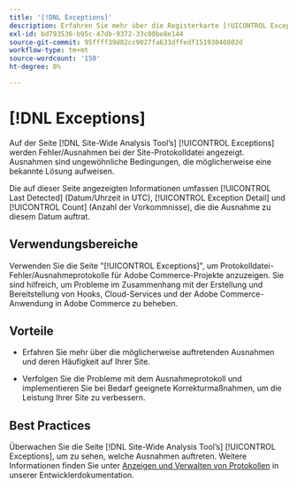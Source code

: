 ```yaml
---
title: '[!DNL Exceptions]'
description: Erfahren Sie mehr über die Registerkarte [!UICONTROL Exceptions] in der  [!DNL Site-Wide Analysis Tool], wann sie verwendet werden soll, ihre Vorteile und Best Practices.
exl-id: bd793536-b95c-47db-9372-33c00be8e144
source-git-commit: 95ffff39d82cc9027fa633dffedf15193040802d
workflow-type: tm+mt
source-wordcount: '150'
ht-degree: 0%

---
```


# [!DNL Exceptions]

Auf der Seite [!DNL Site-Wide Analysis Tool’s] [!UICONTROL Exceptions] werden Fehler/Ausnahmen bei der Site-Protokolldatei angezeigt. Ausnahmen sind ungewöhnliche Bedingungen, die möglicherweise eine bekannte Lösung aufweisen.

Die auf dieser Seite angezeigten Informationen umfassen [!UICONTROL Last Detected] (Datum/Uhrzeit in UTC), [!UICONTROL Exception Detail] und [!UICONTROL Count] (Anzahl der Vorkommnisse), die die Ausnahme zu diesem Datum auftrat.

## Verwendungsbereiche

Verwenden Sie die Seite &quot;[!UICONTROL Exceptions]&quot;, um Protokolldatei-Fehler/Ausnahmeprotokolle für Adobe Commerce-Projekte anzuzeigen. Sie sind hilfreich, um Probleme im Zusammenhang mit der Erstellung und Bereitstellung von Hooks, Cloud-Services und der Adobe Commerce-Anwendung in Adobe Commerce zu beheben.

## Vorteile

* Erfahren Sie mehr über die möglicherweise auftretenden Ausnahmen und deren Häufigkeit auf Ihrer Site.

* Verfolgen Sie die Probleme mit dem Ausnahmeprotokoll und implementieren Sie bei Bedarf geeignete Korrekturmaßnahmen, um die Leistung Ihrer Site zu verbessern.

## Best Practices

Überwachen Sie die Seite [!DNL Site-Wide Analysis Tool’s] [!UICONTROL Exceptions], um zu sehen, welche Ausnahmen auftreten. Weitere Informationen finden Sie unter [Anzeigen und Verwalten von Protokollen](https://devdocs.magento.com/cloud/project/log-locations.html) in unserer Entwicklerdokumentation.
